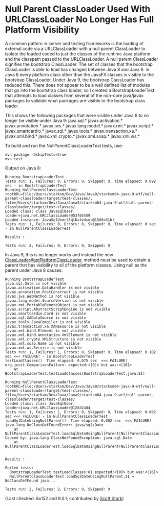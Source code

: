 # Null Parent ClassLoader Used With URLClassLoader No Longer Has Full Platform Visibility

A common pattern in server and testing frameworks is the loading of external code via a URLClassLoader with a null
parent ClassLoader to isolate the loaded coded to just the classes of the runtime Java platform and the classpath
passed to the URLClassLoader. A null parent ClassLoader signifies the bootstrap ClassLoader. The set of classes
that the bootstrap ClassLoader is able to load has changed between Java 8 and Java 9. In Java 8 every platform
class other than the JavaFX classes is visible to the bootstrap ClassLoader. Under Java 9, the bootstrap
ClassLoader has reduced this. There does not appear to be a well defined list of modules that go into the
bootstrap class loader, so I created a BootstrapLoaderTest that attempts to load classes from several of the
non-core java/javax packages to validate what packages are visible to the bootstrap class loader.

This shows the following packages that were visible under Java 8 to no longer be visible under Java 9:
java.sql.*
javax.activation.*
javax.annotation.*
javax.jws.*
javax.lang.model.*
javax.rmi.*
javax.script.*
javax.smartcardio.*
javax.sql.*
javax.tools.*
javax.transaction.xa.*
javax.xml.bind.*
javax.xml.crypto.*
javax.xml.soap.*
javax.xml.ws.*


To build and run the NullParentClassLoaderTest tests, use:

```
mvn package -DskipTests=true
mvn test
```

Output on Java 8:

```
Running BootstrapLoaderTest
Tests run: 1, Failures: 0, Errors: 0, Skipped: 0, Time elapsed: 0.092 sec - in BootstrapLoaderTest
Running NullParentClassLoaderTest
rootURL=file:/Users/starksm/Dev/Java/Java9/starksm64-java-9-wtf/null-parent-classloader/target/test-classes/, file=/Users/starksm/Dev/Java/Java9/starksm64-java-9-wtf/null-parent-classloader/target/test-classes/
Loaded class: class JavaSqlUser, loader=java.net.URLClassLoader@53f65459
Loaded instance: JavaSqlUser(SqlDateUser@15d0c81b)
Tests run: 1, Failures: 0, Errors: 0, Skipped: 0, Time elapsed: 0 sec - in NullParentClassLoaderTest

Results :

Tests run: 2, Failures: 0, Errors: 0, Skipped: 0
```

In Java 9, this is no longer works and instead the new [ClassLoader#getPlatformClassLoader](https://docs.oracle.com/javase/9/docs/api/java/lang/ClassLoader.html#getPlatformClassLoader--), method
must be used to obtain a parent that has visibility to all of the platform classes. Using null as the parent under Java 9 causes:

```
Running BootstrapLoaderTest
java.sql.Date is not visible
javax.activation.DataHandler is not visible
javax.annotation.PostConstruct is not visible
javax.jws.WebMethod is not visible
javax.lang.model.SourceVersion is not visible
javax.rmi.PortableRemoteObject is not visible
javax.script.AbstractScriptEngine is not visible
javax.smartcardio.Card is not visible
javax.sql.XADataSource is not visible
javax.tools.JavaCompiler is not visible
javax.transaction.xa.XAResource is not visible
javax.xml.bind.Element is not visible
javax.xml.bind.annotation.XmlElement is not visible
javax.xml.crypto.XMLStructure is not visible
javax.xml.soap.Name is not visible
javax.xml.ws.Service is not visible
Tests run: 1, Failures: 1, Errors: 0, Skipped: 0, Time elapsed: 0.102 sec <<< FAILURE! - in BootstrapLoaderTest
testLoadClasses()  Time elapsed: 0.075 sec  <<< FAILURE!
org.junit.ComparisonFailure: expected:<[0]> but was:<[16]>
	at BootstrapLoaderTest.testLoadClasses(BootstrapLoaderTest.java:81)

Running NullParentClassLoaderTest
rootURL=file:/Users/starksm/Dev/Java/Java9/starksm64-java-9-wtf/null-parent-classloader/target/test-classes/, file=/Users/starksm/Dev/Java/Java9/starksm64-java-9-wtf/null-parent-classloader/target/test-classes/
Loaded class: class JavaSqlUser, loader=java.net.URLClassLoader@128d2484
Tests run: 1, Failures: 1, Errors: 0, Skipped: 0, Time elapsed: 0.002 sec <<< FAILURE! - in NullParentClassLoaderTest
loadSqlDateUsingNullParent()  Time elapsed: 0.002 sec  <<< FAILURE!
java.lang.NoClassDefFoundError: java/sql/Date
	at NullParentClassLoaderTest.loadSqlDateUsingNullParent(NullParentClassLoaderTest.java:21)
Caused by: java.lang.ClassNotFoundException: java.sql.Date
	at NullParentClassLoaderTest.loadSqlDateUsingNullParent(NullParentClassLoaderTest.java:21)


Results :

Failed tests:
  BootstrapLoaderTest.testLoadClasses:81 expected:<[0]> but was:<[16]>
  NullParentClassLoaderTest.loadSqlDateUsingNullParent:21 » NoClassDefFound java...

Tests run: 2, Failures: 2, Errors: 0, Skipped: 0
```

(Last checked: 8u152 and 9.0.1; contributed by [Scott Stark](https://github.com/starksm64))
